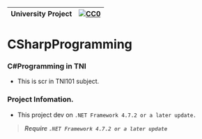 |University Project|[![CC0](https://licensebuttons.net/p/zero/1.0/88x31.png)](https://creativecommons.org/publicdomain/zero/1.0/)|
|----|----|

# CSharpProgramming

### C#Programming in TNI </n>

* This is scr in TNI101 subject.</n>

### Project Infomation. </n>
* This project dev on `.NET Framework 4.7.2 or a later update.`</n>

>***Require `.NET Framework 4.7.2 or a later update`***
